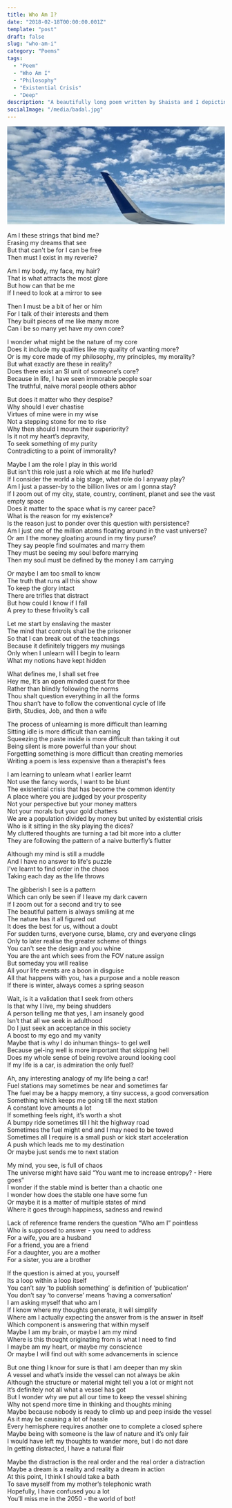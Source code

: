 ```yaml
---
title: Who Am I?
date: "2018-02-18T00:00:00.001Z"
template: "post"
draft: false
slug: "who-am-i"
category: "Poems"
tags:
  - "Poem"
  - "Who Am I"
  - "Philosophy"
  - "Existential Crisis"
  - "Deep"
description: "A beautifully long poem written by Shaista and I depicting the haphazard, clogged, jumbled up internal existential crisis in our minds. This poem is an attempt to address overarching dilemmas, attempt to ask the moral, philosophical and ethical questions. A world-full of people moving towards increasing stress and anxiety, the poem lists down all ignored questions which may give a sense of relief to some of you that you're not alone asking yourself all these random questions. Maybe we're together in the unknown. Maybe we're together in this dilemma. I hope this reaches some people looking for answers to difficult questions in life or just reaches people looking for others asking the same questions.  "
socialImage: "/media/badal.jpg"
---
```


!["Kyuki badal important hain" - Zakir Khan"](/media/badal.jpg)

Am I these strings that bind me?     
Erasing my dreams that see     
But that can't be for I can be free   
Then must I exist in my reverie?   

     
Am I my body, my face, my hair?    
That is what attracts the most glare   
But how can that be me   
If I need to look at a mirror to see   

     
Then I must be a bit of her or him   
For I talk of their interests and them   
They built pieces of me like many more   
Can i be so many yet have my own core?   

     
I wonder what might be the nature of my core   
Does it include my qualities like my quality of wanting more?   
Or is my core made of my philosophy, my principles, my morality?    
But what exactly are these in reality?   
Does there exist an SI unit of someone’s core?   
Because in life, I have seen immorable people soar   
The truthful, naive moral people others abhor   

     
But does it matter who they despise?   
Why should I ever chastise   
Virtues of mine were in my wise   
Not a stepping stone for me to rise   
Why then should I mourn their superiority?   
Is it not my heart’s depravity,   
To seek something of my purity   
Contradicting to a point of immorality?   

     
Maybe I am the role I play in this world   
But isn’t this role just a role which at me life hurled?   
If I consider the world a big stage, what role do I anyway play?   
Am I just a passer-by to the billion lives or am I gonna stay?   
If I zoom out of my city, state, country, continent, planet and see the vast empty space   
Does it matter to the space what is my career pace?   
What is the reason for my existence?   
Is the reason just to ponder over this question with persistence?    
Am I just one of the million atoms floating around in the vast universe?   
Or am I the money gloating around in my tiny purse?   
They say people find soulmates and marry them   
They must be seeing my soul before marrying   
Then my soul must be defined by the money I am carrying   

     
Or maybe I am too small to know   
The truth that runs all this show   
To keep the glory intact   
There are trifles that distract   
But how could I know if I fall   
A prey to these frivolity’s call   

     
Let me start by enslaving the master   
The mind that controls shall be the prisoner   
So that I can break out of the teachings   
Because it definitely triggers my musings   
Only when I unlearn will I begin to learn   
What my notions have kept hidden   

     
What defines me, I shall set free   
Hey me, It’s an open minded quest for thee   
Rather than blindly following the norms   
Thou shalt question everything in all the forms   
Thou shan’t have to follow the conventional cycle of life   
Birth, Studies, Job, and then a wife   

     
The process of unlearning is more difficult than learning   
Sitting idle is more difficult than earning   
Squeezing the paste inside is more difficult than taking it out   
Being silent is more powerful than your shout   
Forgetting something is more difficult than creating memories   
Writing a poem is less expensive than a therapist's fees   

     
I am learning to unlearn what I earlier learnt   
Not use the fancy words, I want to be blunt   
The existential crisis that has become the common identity   
A place where you are judged by your prosperity   
Not your perspective but your money matters   
Not your morals but your gold chatters   
We are a population divided by money but united by existential crisis   
Who is it sitting in the sky playing the dices?   
My cluttered thoughts are turning a tad bit more into a clutter   
They are following the pattern of a naive butterfly’s flutter   

     
Although my mind is still a muddle   
And I have no answer to life's puzzle   
I've learnt to find order in the chaos   
Taking each day as the life throws    

     
The gibberish I see is a pattern   
Which can only be seen if I leave my dark cavern   
If I zoom out for a second and try to see   
The beautiful pattern is always smiling at me   
The nature has it all figured out   
It does the best for us, without a doubt   
For sudden turns, everyone curse, blame, cry and everyone clings   
Only to later realise the greater scheme of things   
You can't see the design and you whine   
You are the ant which sees from the FOV nature assign   
But someday you will realise   
All your life events are a boon in disguise   
All that happens with you, has a purpose and a noble reason   
If there is winter, always comes a  spring season   

     
Wait, is it a validation that I seek from others   
Is that why I live, my being shudders   
A person telling me that yes, I am insanely good   
Isn’t that all we seek in adulthood   
Do I just seek an acceptance in this society   
A boost to my ego and my vanity   
Maybe that is why I do inhuman things- to gel well   
Because gel-ing well is more important that skipping hell   
Does my whole sense of being revolve around looking cool   
If my life is a car, is admiration the only fuel?   

     
Ah, any interesting analogy of my life being a car!   
Fuel stations may sometimes be near and sometimes far   
The fuel may be a happy memory, a tiny success, a good conversation   
Something which keeps me going till the next station   
A constant love amounts a lot   
If something feels right, it’s worth a shot   
A bumpy ride sometimes till I hit the highway road   
Sometimes the fuel might end and I may need to be towed   
Sometimes all I require is a small push or kick start acceleration   
A push which leads me to my destination   
Or maybe just sends me to next station   

     
My mind, you see, is full of chaos   
The universe might have said “You want me to increase entropy? - Here goes”   
I wonder if the stable mind is better than a chaotic one   
I wonder how does the stable one have some fun   
Or maybe it is a matter of multiple states of mind   
Where it goes through happiness, sadness and rewind   

     
Lack of reference frame renders the question “Who am I” pointless   
Who is supposed to answer - you need to address   
For a wife, you are a husband   
For a friend, you are a friend   
For a daughter, you are a mother   
For a sister, you are a brother   

     
If the question is aimed at you, yourself   
Its a loop within a loop itself   
You can’t say ‘to publish something’ is definition of ‘publication’   
You don’t say ‘to converse’ means ‘having a conversation’   
I am asking myself that who am I   
If I know where my thoughts generate, it will simplify   
Where am I actually expecting the answer from is the answer in itself   
Which component is answering that within myself   
Maybe I am my brain, or maybe I am my mind   
Where is this thought originating from is what I need to find   
I maybe am my heart, or maybe my conscience   
Or maybe I will find out with some advancements in science   

     
But one thing I know for sure is that I am deeper than my skin   
A vessel and what’s inside the vessel can not always be akin   
Although the structure or material might tell you a lot or might not   
It’s definitely not all what a vessel has got   
But I wonder why we put all our time to keep the vessel shining   
Why not spend more time in thinking and thoughts mining   
Maybe because nobody is ready to climb up and peep inside the vessel   
As it may be causing a lot of hassle   
Every hemisphere requires another one to complete a closed sphere   
Maybe being with someone is the law of nature and it’s only fair   
I would have left my thoughts to wander more, but I do not dare   
In getting distracted, I have a natural flair   

     
Maybe the distraction is the real order and the real order a distraction   
Maybe a dream is a reality and reality a dream in action   
At this point, I think I should take a bath   
To save myself from my mother’s telephonic wrath   
Hopefully, I have confused you a lot   
You’ll miss me in the 2050 - the world of bot!   
